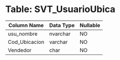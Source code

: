 # Table: SVT_UsuarioUbica

| Column Name | Data Type | Nullable |
|-------------|-----------|----------|
| usu_nombre | nvarchar | NO |
| Cod_Ubicacion | varchar | NO |
| Vendedor | char | NO |
